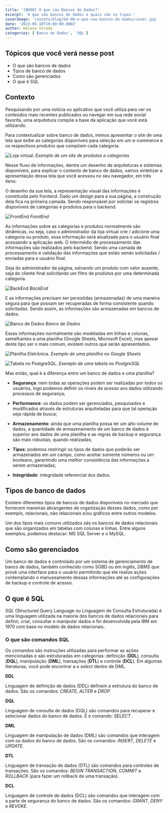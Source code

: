 ```yaml
---
title: '[BD00] O que são Bancos de Dados?'
excerpt: 'O que são bancos de dados e quais são os tipos.'
coverImage: '/assets/blog/bd-00-o-que-sao-bancos-de-dados/cover.jpg'
date: '2023-05-10T19:00:00.000Z'
author: Helena Strada
categories: ['Banco de Dados', 'SQL']
---
```


## Tópicos que você verá nesse post

- O que são bancos de dados 
- Tipos de banco de dados
- Como são gerenciados
- O que é SQL 

## Contexto

Pesquisando por uma notícia ou aplicativo que você utiliza para ver os conteúdos mais recentes publicados ou navegar em sua rede social favorita, uma arquitetura compõe a base da aplicação que você está utilizando.

Para contextualizar sobre banco de dados, iremos apresentar o site de uma tela que exibe as categorias disponíveis para seleção em um e-commerce e os respectivos produtos que compõem cada categoria.

![Loja virtual.](/assets/blog/bd-00-o-que-sao-bancos-de-dados/shopping.png)
*Exemplo de um site de produtos e categorias*

Nesse fluxo de informações, dentre um desenho de arquiteturas e sistemas disponíveis, para explicar o contexto de banco de dados, vamos sintetizar a apresentação dessa tela que você acessou no seu navegador, em três itens:

O desenho da sua tela, a representação visual das informações é constituída pelo frontend. Dado um design para a sua página, a construção dela fica na primeira camada. Sendo responsável por solicitar os registros disponíveis de categorias e produtos para o backend.

![FrontEnd](/assets/blog/bd-00-o-que-sao-bancos-de-dados/frontend.png)
*FrontEnd*

As informações sobre as categorias e produtos normalmente são dinâmicas, ou seja, caso o administrador da loja virtual crie / adicione uma categoria ou produto, essa informação será atualizada para o usuário final acessando a aplicação web. O intermédio de processamento das informações são realizados pelo backend. Sendo uma camada de processamento e validação das informações que estão sendo solicitadas / enviadas para o usuário final.

Seja do administrador da página, salvando um produto com valor ausente, seja do cliente final solicitando um filtro de produtos por uma determinada categoria.

![BackEnd](/assets/blog/bd-00-o-que-sao-bancos-de-dados/backend.png)
*BackEnd*

E as informações precisam ser persistidas (armazenadas) de uma maneira segura para que possam ser recuperadas de forma consistente quando solicitadas. Sendo assim, as informações são armazenadas em bancos de dados.

![Banco de Dados](/assets/blog/bd-00-o-que-sao-bancos-de-dados/bd.png)
*Banco de Dados*

Essas informações normalmente são modeladas em linhas e colunas, semelhantes a uma planilha (Google Sheets, Microsoft Excel), mas apesar deste tipo ser o mais comum, existem outros que serão apresentados.

![Planilha Eletrônica.](/assets/blog/bd-00-o-que-sao-bancos-de-dados/google-sheets.png)
*Exemplo de uma planilha no Google Sheets*

![Tabela no PostgreSQL.](/assets/blog/bd-00-o-que-sao-bancos-de-dados/postgresql-tabela.png)
*Exemplo de uma tabela no PostgreSQL*

Mas então, qual é a diferença entre um banco de dados e uma planilha?

- **Segurança**: nem todas as operações podem ser realizadas por todos os usuários, logo podemos definir os níveis de acesso aos dados utilizando processos de segurança;

- **Performance**: os dados podem ser gerenciados, pesquisados e modificados através de estruturas arquitetadas para que tal operação seja rápida de busca;

- **Armazenamento**: ainda que uma planilha possa ter um alto volume de dados, a quantidade de armazenamento de um banco de dados é superior aos dados de uma planilha e as regras de backup e segurança são mais robustas, quando realizadas;

- **Tipos**: podemos restringir os tipos de dados que poderão ser armazenados em um campo, como aceitar somente números ou um booleano, garantindo uma melhor consistência das informações a serem armazenadas;

- **Integridade**: integridade referencial dos dados.

## Tipos de banco de dados

Existem diferentes tipos de bancos de dados disponíveis no mercado que fornecem maneiras abrangentes de organização desses dados, como por exemplo, relacionais, não relacionais e/ou gráficos entre outros modelos.

Um dos tipos mais comuns utilizados são os bancos de dados relacionais que são organizados em tabelas com colunas e linhas. Entre alguns exemplos, podemos destacar: MS SQL Server e o MySQL.

## Como são gerenciados

Um banco de dados é controlado por um sistema de gerenciamento de banco de dados, também conhecido como SGBD ou em inglês, *DBMS* que provê uma interface para o usuário permitindo que ele realize ações contemplando o manuseamento dessas informações até as configurações de backup e controle de acesso.

## O que é SQL

*SQL* (Structured Query Language ou Linguagem de Consulta Estruturada) é uma linguagem utilizada na maioria dos bancos de dados relacionais para definir, criar, consultar e manipular dados e foi desenvolvida pela IBM em 1970 com base no modelo de dados relacionais.

### O que são comandos SQL

Os comandos são instruções utilizadas para performar as ações mencionadas e são estruturadas em categorias: definição (**DDL**), consulta (**DQL**), manipulação (**DML**), transações (**DTL**) e controle (**DCL**). Em algumas literaturas, você pode encontrar a o *select* dentro de DML.

**DDL**

Linguagem de definição de dados (DDL) definem a estrutura do banco de dados.
São os comandos: *CREATE*, *ALTER* e *DROP*.

**DQL**

Linguagem de consulta de dados (DQL) são comandos para recuperar e selecionar dados do banco de dados.
É o comando: *SELECT*.

**DML**

Linguagem de manipulação de dados (DML) são comandos que interagem com os dados do banco de dados.
São os comandos: *INSERT*, *DELETE* e *UPDATE*.

**DTL**

Linguagem de transação de dados (DTL) são comandos para controles de transações.
São os comandos: *BEGIN TRANSACTION*, *COMMIT* e *ROLLBACK* (para fazer um rollback de uma transação).

**DCL**

Linguagem de controle de dados (DCL) são comandos que interagem com a parte de segurança do banco de dados.
São os comandos: *GRANT*, *DENY* e *REVOKE*.
